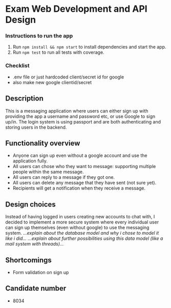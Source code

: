 # Exam Web Development and API Design

### Instructions to run the app
1. Run `npm install && npm start` to install dependencies and start the app.
2. Run `npm test` to run all tests with coverage.

### Checklist
* .env file or just hardcoded client/secret id for google
* also make new google clientid/secret

## Description
This is a messaging application where users can either sign up with providing the app a username and password etc, or use Google to sign up/in.
The login system is using passport and are both authenticating and storing users in the backend.
## Functionality overview
* Anyone can sign up even without a google account and use the application fully.
* All users can chose who they want to message: supporting multiple people within the same message.
* All users can reply to a message if they got one.
* All users can delete any message that they have sent (not sure yet).
* Recipients will get a notification when they receive a message.
## Design choices
Instead of having logged in users creating new accounts to chat with, I decided to implement a more secure system where every individual user can sign up themselves (even without google) to use the messaging system.
*...explain about the database model and why i chose to model it like i did...*
*...explain about further possibilities using this data model (like a mail system with threads)...*

## Shortcomings
* Form validation on sign up

## Candidate number
* 8034